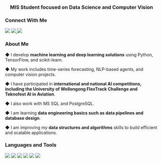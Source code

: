 <h3 align="center">MIS Student focused on Data Science and Computer Vision</h3>

### Connect With Me

<p align="left">
  <a href="http://linkedin.com/in/ibrahimycl"><img src="https://img.shields.io/badge/LinkedIn-0A66C2?style=for-the-badge&logo=linkedin&logoColor=white"></a>
  <a href="https://medium.com/@ibraahimycl">
  <img src="https://img.shields.io/badge/Medium-12100E?style=for-the-badge&logo=medium&logoColor=white"/>
</a>
  <a href="mailto:ibraahimycl@gmail.com"><img src="https://img.shields.io/badge/Gmail-D14836?style=for-the-badge&logo=gmail&logoColor=white"></a>
</p>


### About Me
◆ I develop **machine learning and deep learning solutions** using Python, TensorFlow, and scikit-learn.

◆ My work includes time-series forecasting, NLP-based agents, and computer vision projects.

◆ I have participated in **international and national AI competitions, including the University of Wollongong FlexTrack Challenge and Teknofest AI in Aviation**.

◆ I also work with MS SQL and PostgreSQL.

◆ I am learning **data engineering basics such as data pipelines and database design**.

◆ I am improving my **data structures and algorithms** skills to build efficient and scalable applications.

### Languages and Tools

<p align="left">
<img src="https://img.shields.io/badge/Python-3776AB?style=for-the-badge&logo=python&logoColor=white"/>
<img src="https://img.shields.io/badge/scikit--learn-F7931E?style=for-the-badge&logo=scikit-learn&logoColor=white"/>
<img src="https://img.shields.io/badge/TensorFlow-FF6F00?style=for-the-badge&logo=tensorflow&logoColor=white"/>
<img src="https://img.shields.io/badge/Pandas-150458?style=for-the-badge&logo=pandas&logoColor=white" />
<img src="https://img.shields.io/badge/Numpy-013243?style=for-the-badge&logo=numpy&logoColor=white" />
<img src="https://img.shields.io/badge/OpenCV-5C3EE8?style=for-the-badge&logo=opencv&logoColor=white"/>

</p>
